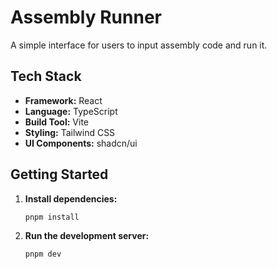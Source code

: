 # Assembly Runner

A simple interface for users to input assembly code and run it.

## Tech Stack

- **Framework:** React
- **Language:** TypeScript
- **Build Tool:** Vite
- **Styling:** Tailwind CSS
- **UI Components:** shadcn/ui

## Getting Started

1. **Install dependencies:**

   ```bash
   pnpm install
   ```

2. **Run the development server:**

   ```bash
   pnpm dev
   ```